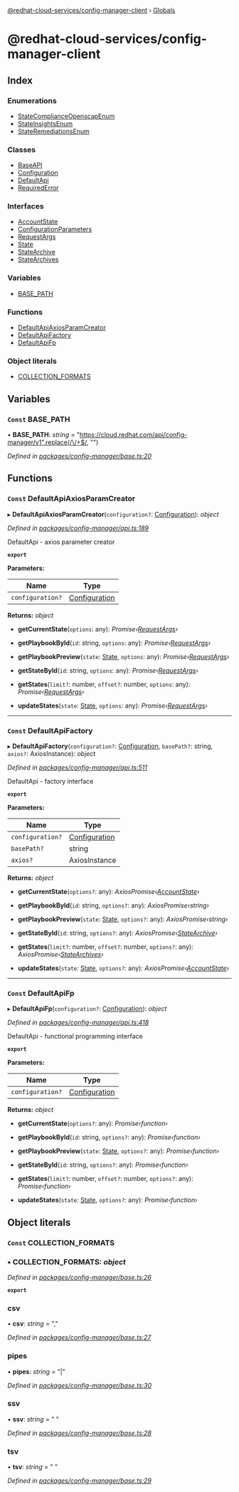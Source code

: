 [@redhat-cloud-services/config-manager-client](README.md) › [Globals](globals.md)

# @redhat-cloud-services/config-manager-client

## Index

### Enumerations

* [StateComplianceOpenscapEnum](enums/statecomplianceopenscapenum.md)
* [StateInsightsEnum](enums/stateinsightsenum.md)
* [StateRemediationsEnum](enums/stateremediationsenum.md)

### Classes

* [BaseAPI](classes/baseapi.md)
* [Configuration](classes/configuration.md)
* [DefaultApi](classes/defaultapi.md)
* [RequiredError](classes/requirederror.md)

### Interfaces

* [AccountState](interfaces/accountstate.md)
* [ConfigurationParameters](interfaces/configurationparameters.md)
* [RequestArgs](interfaces/requestargs.md)
* [State](interfaces/state.md)
* [StateArchive](interfaces/statearchive.md)
* [StateArchives](interfaces/statearchives.md)

### Variables

* [BASE_PATH](globals.md#const-base_path)

### Functions

* [DefaultApiAxiosParamCreator](globals.md#const-defaultapiaxiosparamcreator)
* [DefaultApiFactory](globals.md#const-defaultapifactory)
* [DefaultApiFp](globals.md#const-defaultapifp)

### Object literals

* [COLLECTION_FORMATS](globals.md#const-collection_formats)

## Variables

### `Const` BASE_PATH

• **BASE_PATH**: *string* = "https://cloud.redhat.com/api/config-manager/v1".replace(/\/+$/, "")

*Defined in [packages/config-manager/base.ts:20](https://github.com/RedHatInsights/javascript-clients/blob/master/packages/config-manager/base.ts#L20)*

## Functions

### `Const` DefaultApiAxiosParamCreator

▸ **DefaultApiAxiosParamCreator**(`configuration?`: [Configuration](classes/configuration.md)): *object*

*Defined in [packages/config-manager/api.ts:189](https://github.com/RedHatInsights/javascript-clients/blob/master/packages/config-manager/api.ts#L189)*

DefaultApi - axios parameter creator

**`export`** 

**Parameters:**

Name | Type |
------ | ------ |
`configuration?` | [Configuration](classes/configuration.md) |

**Returns:** *object*

* **getCurrentState**(`options`: any): *Promise‹[RequestArgs](interfaces/requestargs.md)›*

* **getPlaybookById**(`id`: string, `options`: any): *Promise‹[RequestArgs](interfaces/requestargs.md)›*

* **getPlaybookPreview**(`state`: [State](interfaces/state.md), `options`: any): *Promise‹[RequestArgs](interfaces/requestargs.md)›*

* **getStateById**(`id`: string, `options`: any): *Promise‹[RequestArgs](interfaces/requestargs.md)›*

* **getStates**(`limit?`: number, `offset?`: number, `options`: any): *Promise‹[RequestArgs](interfaces/requestargs.md)›*

* **updateStates**(`state`: [State](interfaces/state.md), `options`: any): *Promise‹[RequestArgs](interfaces/requestargs.md)›*

___

### `Const` DefaultApiFactory

▸ **DefaultApiFactory**(`configuration?`: [Configuration](classes/configuration.md), `basePath?`: string, `axios?`: AxiosInstance): *object*

*Defined in [packages/config-manager/api.ts:511](https://github.com/RedHatInsights/javascript-clients/blob/master/packages/config-manager/api.ts#L511)*

DefaultApi - factory interface

**`export`** 

**Parameters:**

Name | Type |
------ | ------ |
`configuration?` | [Configuration](classes/configuration.md) |
`basePath?` | string |
`axios?` | AxiosInstance |

**Returns:** *object*

* **getCurrentState**(`options?`: any): *AxiosPromise‹[AccountState](interfaces/accountstate.md)›*

* **getPlaybookById**(`id`: string, `options?`: any): *AxiosPromise‹string›*

* **getPlaybookPreview**(`state`: [State](interfaces/state.md), `options?`: any): *AxiosPromise‹string›*

* **getStateById**(`id`: string, `options?`: any): *AxiosPromise‹[StateArchive](interfaces/statearchive.md)›*

* **getStates**(`limit?`: number, `offset?`: number, `options?`: any): *AxiosPromise‹[StateArchives](interfaces/statearchives.md)›*

* **updateStates**(`state`: [State](interfaces/state.md), `options?`: any): *AxiosPromise‹[AccountState](interfaces/accountstate.md)›*

___

### `Const` DefaultApiFp

▸ **DefaultApiFp**(`configuration?`: [Configuration](classes/configuration.md)): *object*

*Defined in [packages/config-manager/api.ts:418](https://github.com/RedHatInsights/javascript-clients/blob/master/packages/config-manager/api.ts#L418)*

DefaultApi - functional programming interface

**`export`** 

**Parameters:**

Name | Type |
------ | ------ |
`configuration?` | [Configuration](classes/configuration.md) |

**Returns:** *object*

* **getCurrentState**(`options?`: any): *Promise‹function›*

* **getPlaybookById**(`id`: string, `options?`: any): *Promise‹function›*

* **getPlaybookPreview**(`state`: [State](interfaces/state.md), `options?`: any): *Promise‹function›*

* **getStateById**(`id`: string, `options?`: any): *Promise‹function›*

* **getStates**(`limit?`: number, `offset?`: number, `options?`: any): *Promise‹function›*

* **updateStates**(`state`: [State](interfaces/state.md), `options?`: any): *Promise‹function›*

## Object literals

### `Const` COLLECTION_FORMATS

### ▪ **COLLECTION_FORMATS**: *object*

*Defined in [packages/config-manager/base.ts:26](https://github.com/RedHatInsights/javascript-clients/blob/master/packages/config-manager/base.ts#L26)*

**`export`** 

###  csv

• **csv**: *string* = ","

*Defined in [packages/config-manager/base.ts:27](https://github.com/RedHatInsights/javascript-clients/blob/master/packages/config-manager/base.ts#L27)*

###  pipes

• **pipes**: *string* = "|"

*Defined in [packages/config-manager/base.ts:30](https://github.com/RedHatInsights/javascript-clients/blob/master/packages/config-manager/base.ts#L30)*

###  ssv

• **ssv**: *string* = " "

*Defined in [packages/config-manager/base.ts:28](https://github.com/RedHatInsights/javascript-clients/blob/master/packages/config-manager/base.ts#L28)*

###  tsv

• **tsv**: *string* = "	"

*Defined in [packages/config-manager/base.ts:29](https://github.com/RedHatInsights/javascript-clients/blob/master/packages/config-manager/base.ts#L29)*
